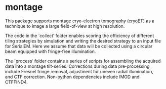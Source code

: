 # montage
This package supports montage cryo-electron tomography (cryoET) as a technique to image a large field-of-view at high resolution. 

The code in the `collect’ folder enables scoring the efficiency of different tiling strategies by simulation and writing the desired strategy to an input file for SerialEM. Here we assume that data will be collected using a circular beam equipped with fringe-free illumination.

The `process’ folder contains a series of scripts for assembling the acquired data into a montage tilt-series. Corrections during data pre-processing include Fresnel fringe removal, adjustment for uneven radial illumination, and CTF correction. Non-python dependencies include IMOD and CTFFIND4. 
